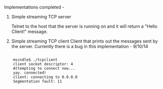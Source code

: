Implementations completed - 

1. Simple streaming TCP server

    Telnet to the host that the server is running on and it will return a "Hello Client!" message.

2. Simple streaming TCP client
    Client that prints out the messages sent by the server.
    Currently there is a bug in this implementation - 9/10/14
<pre>
<code>
    mscndle$ ./tcpclient
    client socket descriptor: 4
    Attempting to connect now...
    yay. connected!
    client: connecting to 0.0.0.0
    Segmentation fault: 11
</code>
</pre>